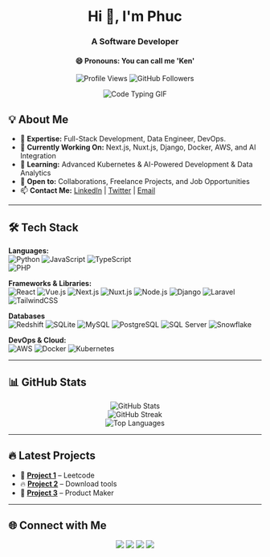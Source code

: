 <h1 align="center">Hi 👋, I'm Phuc</h1>
<h3 align="center">A Software Developer</h3>
<h4 align="center">😄 Pronouns: You can call me 'Ken'</h4>

<p align="center">
  <img src="https://komarev.com/ghpvc/?username=phuctang-it&label=Profile%20Views&color=0e75b6&style=flat" alt="Profile Views" />
  <img src="https://img.shields.io/github/followers/phuctang-it?label=Followers&style=social" alt="GitHub Followers" />
</p>
<div align="center">
  <img src="https://media3.giphy.com/media/v1.Y2lkPTc5MGI3NjExZDc4M21qazVleHJseDYyeGNmemlwMTQwem0weDloZjNnMTZhNzI3NyZlcD12MV9pbnRlcm5hbF9naWZfYnlfaWQmY3Q9Zw/3o72FaZgzzFmqoNfBm/giphy.gif" alt="Code Typing GIF" />
</div>

## 💡 About Me
- 🎯 **Expertise:** Full-Stack Development, Data Engineer, DevOps.
- 🚀 **Currently Working On:** Next.js, Nuxt.js, Django, Docker, AWS, and AI Integration
- 🌱 **Learning:** Advanced Kubernetes & AI-Powered Development & Data Analytics
- 🎯 **Open to:** Collaborations, Freelance Projects, and Job Opportunities
- 📫 **Contact Me:** [LinkedIn](https://www.linkedin.com/in/phuc-tang) | [Twitter](https://twitter.com/yourhandle) | [Email](mailto:phuc.tangbahong@gmail.com)

---

## 🛠️ Tech Stack  
**Languages:**  
![Python](https://img.shields.io/badge/-Python-3776AB?logo=python&logoColor=white&style=flat)
![JavaScript](https://img.shields.io/badge/-JavaScript-F7DF1E?logo=javascript&logoColor=black&style=flat)
![TypeScript](https://img.shields.io/badge/-TypeScript-3178C6?logo=typescript&logoColor=white&style=flat)  
![PHP](https://img.shields.io/badge/-PHP-777BB4?logo=php&logoColor=white&style=flat)

**Frameworks & Libraries:**  
![React](https://img.shields.io/badge/-React-61DAFB?logo=react&logoColor=black&style=flat)
![Vue.js](https://img.shields.io/badge/-Vue.js-4FC08D?logo=vuedotjs&logoColor=white&style=flat)
![Next.js](https://img.shields.io/badge/-Next.js-000000?logo=nextdotjs&logoColor=white&style=flat)
![Nuxt.js](https://img.shields.io/badge/-Nuxt.js-00C58E?logo=nuxtdotjs&logoColor=white&style=flat)
![Node.js](https://img.shields.io/badge/-Node.js-339933?logo=nodedotjs&logoColor=white&style=flat)
![Django](https://img.shields.io/badge/-Django-092E20?logo=django&logoColor=white&style=flat)
![Laravel](https://img.shields.io/badge/-Laravel-FF2D20?logo=laravel&logoColor=white&style=flat)
![TailwindCSS](https://img.shields.io/badge/-TailwindCSS-06B6D4?logo=tailwindcss&logoColor=white&style=flat)

**Databases**  
![Redshift](https://img.shields.io/badge/-Redshift-D44638?logo=amazon-redshift&logoColor=white&style=flat)
![SQLite](https://img.shields.io/badge/-SQLite-003B57?logo=sqlite&logoColor=white&style=flat)
![MySQL](https://img.shields.io/badge/-MySQL-4479A1?logo=mysql&logoColor=white&style=flat)
![PostgreSQL](https://img.shields.io/badge/-PostgreSQL-336791?logo=postgresql&logoColor=white&style=flat)
![SQL Server](https://img.shields.io/badge/-SQL%20Server-CC2927?logo=microsoftsqlserver&logoColor=white&style=flat)
![Snowflake](https://img.shields.io/badge/-Snowflake-29B5E8?logo=snowflake&logoColor=white&style=flat)

**DevOps & Cloud:**  
![AWS](https://img.shields.io/badge/-AWS-232F3E?logo=amazonaws&logoColor=white&style=flat)
![Docker](https://img.shields.io/badge/-Docker-2496ED?logo=docker&logoColor=white&style=flat)
![Kubernetes](https://img.shields.io/badge/-Kubernetes-326CE5?logo=kubernetes&logoColor=white&style=flat)  

---

## 📊 GitHub Stats  
<p align="center">
  <img src="https://github-readme-stats.vercel.app/api?username=phuctang-it&show_icons=true&theme=tokyonight" alt="GitHub Stats" />
  <br/>
  <img src="https://github-readme-streak-stats.herokuapp.com/?user=phuctang-it&theme=tokyonight" alt="GitHub Streak" />
  <br/>
  <img src="https://github-readme-stats.vercel.app/api/top-langs/?username=phuctang-it&layout=compact&theme=tokyonight" alt="Top Languages" />
</p>

---

## 🔥 Latest Projects  
- 🚀 **[Project 1](https://github.com/phuctang-it/project1)** – Leetcode   
- 🔥 **[Project 2](https://github.com/phuctang-it/project2)** – Download tools   
- 🌟 **[Project 3](https://github.com/phuctang-it/project3)** – Product Maker  

---

## 🌐 Connect with Me  
<p align="center">
  <a href="https://www.linkedin.com/in/phuc-tang/"><img src="https://img.shields.io/badge/LinkedIn-0077B5?style=flat&logo=linkedin&logoColor=white"/></a>
  <a href="https://twitter.com/yourhandle"><img src="https://img.shields.io/badge/Twitter-1DA1F2?style=flat&logo=twitter&logoColor=white"/></a>
  <a href="mailto:phuc.tangbahong@gmail.com"><img src="https://img.shields.io/badge/Email-D14836?style=flat&logo=gmail&logoColor=white"/></a>
  <a href="https://phuctang.com"><img src="https://img.shields.io/badge/Website-4285F4?style=flat&logo=google-chrome&logoColor=white"/></a>
</p>
